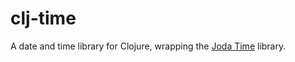 # clj-time

A date and time library for Clojure, wrapping the [Joda Time](http://joda-time.sourceforge.net/) library.
